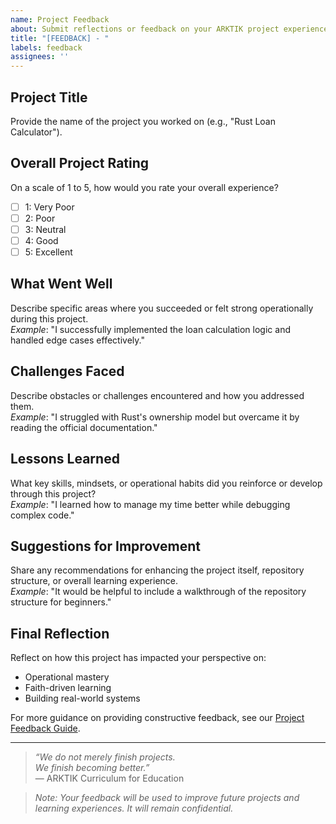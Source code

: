 ```yaml
---
name: Project Feedback
about: Submit reflections or feedback on your ARKTIK project experience
title: "[FEEDBACK] - "
labels: feedback
assignees: ''
---
```


## Project Title
Provide the name of the project you worked on (e.g., "Rust Loan Calculator").

## Overall Project Rating
On a scale of 1 to 5, how would you rate your overall experience?
- [ ] 1: Very Poor
- [ ] 2: Poor
- [ ] 3: Neutral
- [ ] 4: Good
- [ ] 5: Excellent

## What Went Well
Describe specific areas where you succeeded or felt strong operationally during this project.  
*Example*: "I successfully implemented the loan calculation logic and handled edge cases effectively."

## Challenges Faced
Describe obstacles or challenges encountered and how you addressed them.  
*Example*: "I struggled with Rust's ownership model but overcame it by reading the official documentation."

## Lessons Learned
What key skills, mindsets, or operational habits did you reinforce or develop through this project?  
*Example*: "I learned how to manage my time better while debugging complex code."

## Suggestions for Improvement
Share any recommendations for enhancing the project itself, repository structure, or overall learning experience.  
*Example*: "It would be helpful to include a walkthrough of the repository structure for beginners."

## Final Reflection
Reflect on how this project has impacted your perspective on:
- Operational mastery
- Faith-driven learning
- Building real-world systems

For more guidance on providing constructive feedback, see our [Project Feedback Guide](#).

---

> _“We do not merely finish projects.  
> We finish *becoming* better.”_  
> — ARKTIK Curriculum for Education

> _Note: Your feedback will be used to improve future projects and learning experiences. It will remain confidential._
